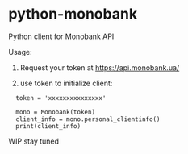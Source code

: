 # python-monobank

Python client for Monobank API


Usage:

1) Request your token at https://api.monobank.ua/

2) use token to initialize client:

```
  token = 'xxxxxxxxxxxxxxx'

  mono = Monobank(token)
  client_info = mono.personal_clientinfo()
  print(client_info)
```


WIP stay tuned
